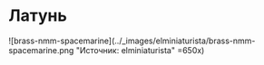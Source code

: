 # Латунь

![brass-nmm-spacemarine](../_images/elminiaturista/brass-nmm-spacemarine.png "Источник: elminiaturista" =650x)
